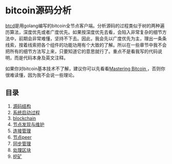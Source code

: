 
# bitcoin源码分析

[btcd][2]是用golang编写的bitcoin全节点客户端。分析源码的过程类似于树的两种遍历算法，深度优先或者广度优先。如果按深度优先去看，会陷入非常复杂的细节方法中，前期会非常难懂，坚持不下去。因此，我会先以广度优先为主，理出一条条线索，按着线索把各个组件的功能功用有个大致的了解。所以在一些章节中我不会把所有的细节方法写上来，只要知道它的意思就行了。重点不是看我写的代码说明，而是代码本身及英文注释。

如果你对bitcoin基本技术不了解，建议你可以先看看[Mastering Bitcoin
][1]，否则你很难读懂，因为我不会说一些理论。

## 目录

1. [源码结构](btcd_1.md)
2. [系统启动过程](btcd_2.md)
3. [blockchain](btcd_3.md)
4. [节点发现与维护](btcd_4.md)
5. [连接管理](btcd_5.md)
6. [节点peer](btcd_6.md)
7. [同步管理](btcd_7.md)
8. [处理区块](btcd_8.md)
9. [挖矿](btcd_9.md)

[1]:<https://github.com/bitcoinbook/bitcoinbook>
[2]:<https://github.com/btcsuite/btcd>